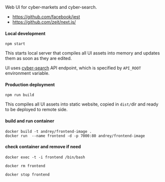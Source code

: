 Web UI for cyber-markets and cyber-search.

* https://github.com/facebook/jest
* https://github.com/zeit/next.js/

#### Local development

    npm start

This starts local server that compiles all UI assets into memory and
updates them as soon as they are edited.

UI uses [cyber-search](https://github.com/cyberFund/cyber-search) API
endpoint, which is specified by `API_ROOT` environment variable.

#### Production deployment

    npm run build

This compiles all UI assets into static website, copied in `dist/`dir
and ready to be deployed to remote side.


#### build and run container

    docker build -t andrey/frontend-image .
    docker run  --name frontend -d -p 7000:80 andrey/frontend-image


#### check container and remove if need
    docker exec -t -i frontend /bin/bash

    docker rm frontend

    docker stop frontend

